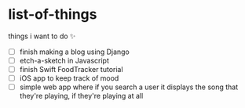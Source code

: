 # list-of-things
things i want to do ✨
- [ ] finish making a blog using Django
- [ ] etch-a-sketch in Javascript
- [ ] finish Swift FoodTracker tutorial
- [ ] iOS app to keep track of mood
- [ ] simple web app where if you search a user it displays the song that they're playing, if they're playing at all
